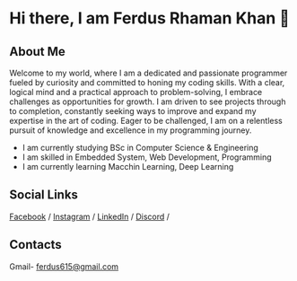 # Hi there, I am Ferdus Rhaman Khan 👋

## About Me

Welcome to my world, where I am a dedicated and passionate programmer fueled by curiosity and committed to honing my coding skills. With a clear, logical mind and a practical approach to problem-solving, I embrace challenges as opportunities for growth. I am driven to see projects through to completion, constantly seeking ways to improve and expand my expertise in the art of coding. Eager to be challenged, I am on a relentless pursuit of knowledge and excellence in my programming journey.

* I am currently studying BSc in Computer Science & Engineering
* I am skilled in Embedded System, Web Development, Programming
* I am currently learning Macchin Learning, Deep Learning

## Social Links
[Facebook](https://www.facebook.com/ferdus.rhaman.581/) / [Instagram](https://www.instagram.com/ferdus615/) / [LinkedIn](https://www.linkedin.com/in/ferdus-khan-80b1b3146/) / [Discord](https://discord.com/channels/@me) /

## Contacts
Gmail- ferdus615@gmail.com
<!--
**Ferdus615/Ferdus615** is a ✨ _special_ ✨ repository because its `README.md` (this file) appears on your GitHub profile.

Here are some ideas to get you started:

- 🔭 I’m currently working on ...
- 🌱 I’m currently learning ...
- 👯 I’m looking to collaborate on ...
- 🤔 I’m looking for help with ...
- 💬 Ask me about ...
- 📫 How to reach me: ...
- 😄 Pronouns: ...
- ⚡ Fun fact: ...
-->
